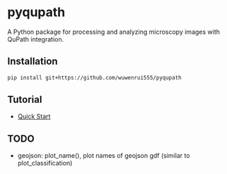 # pyqupath

A Python package for processing and analyzing microscopy images with QuPath integration.

## Installation

```sh
pip install git+https://github.com/wuwenrui555/pyqupath
```

## Tutorial

- [Quick Start](./notebooks/pyqupath.ipynb)

## TODO

- geojson: plot_name(), plot names of geojson gdf (similar to plot_classification)
